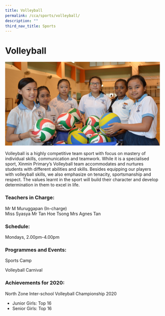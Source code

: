 ```yaml
---
title: Volleyball
permalink: /cca/sports/volleyball/
description: ""
third_nav_title: Sports
---
```

# **Volleyball**

![](/images/DSC_0257-e1492016173292.jpg)

Volleyball is a highly competitive team sport with focus on mastery of individual skills, communication and teamwork. While it is a specialised sport, Xinmin Primary’s Volleyball team accommodates and nurtures students with different abilities and skills. Besides equipping our players with volleyball skills, we also emphasize on tenacity, sportsmanship and respect. The values learnt in the sport will build their character and develop determination in them to excel in life.  

### Teachers in Charge:

Mr M Muruggapan (In-charge)   
Miss Syasya
Mr Tan Hoe Tsong
Mrs Agnes Tan

### Schedule:

Mondays, 2.00pm-4.00pm

### Programmes and Events:

Sports Camp

Volleyball Carnival

### Achievements for 2020:

North Zone Inter-school Volleyball Championship 2020

*   Junior Girls: Top 16
*   Senior Girls: Top 16